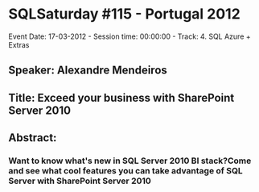 # SQLSaturday #115 - Portugal 2012
Event Date: 17-03-2012 - Session time: 00:00:00 - Track: 4. SQL Azure + Extras
## Speaker: Alexandre Mendeiros
## Title: Exceed your business with SharePoint Server 2010
## Abstract:
### Want to know what's new in SQL Server 2010 BI stack?Come and see what cool features you can take advantage of SQL Server with SharePoint Server 2010

